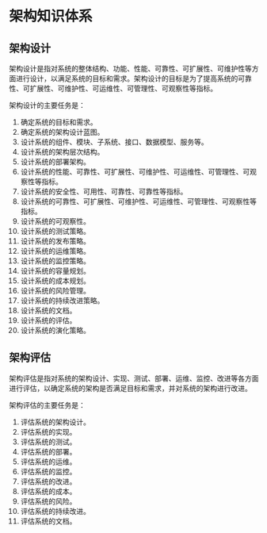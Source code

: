 # 架构知识体系

## 架构设计

架构设计是指对系统的整体结构、功能、性能、可靠性、可扩展性、可维护性等方面进行设计，以满足系统的目标和需求。架构设计的目标是为了提高系统的可靠性、可扩展性、可维护性、可运维性、可管理性、可观察性等指标。

架构设计的主要任务是：

1. 确定系统的目标和需求。
2. 确定系统的架构设计蓝图。
3. 设计系统的组件、模块、子系统、接口、数据模型、服务等。
4. 设计系统的架构层次结构。
5. 设计系统的部署架构。
6. 设计系统的性能、可靠性、可扩展性、可维护性、可运维性、可管理性、可观察性等指标。
7. 设计系统的安全性、可用性、可靠性、可靠性等指标。
8. 设计系统的可靠性、可扩展性、可维护性、可运维性、可管理性、可观察性等指标。
9. 设计系统的可观察性。
10. 设计系统的测试策略。
11. 设计系统的发布策略。
12. 设计系统的运维策略。
13. 设计系统的监控策略。
14. 设计系统的容量规划。
15. 设计系统的成本规划。
16. 设计系统的风险管理。
17. 设计系统的持续改进策略。
18. 设计系统的文档。
19. 设计系统的评估。
20. 设计系统的演化策略。


## 架构评估

架构评估是指对系统的架构设计、实现、测试、部署、运维、监控、改进等各方面进行评估，以确定系统的架构是否满足目标和需求，并对系统的架构进行改进。

架构评估的主要任务是：

1. 评估系统的架构设计。
2. 评估系统的实现。
3. 评估系统的测试。
4. 评估系统的部署。
5. 评估系统的运维。
6. 评估系统的监控。
7. 评估系统的改进。
8. 评估系统的成本。
9. 评估系统的风险。
10. 评估系统的持续改进。
11. 评估系统的文档。    
